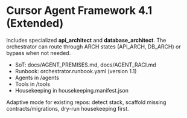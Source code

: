 # Cursor Agent Framework 4.1 (Extended)

Includes specialized **api_architect** and **database_architect**. The orchestrator can route through
ARCH states (API_ARCH, DB_ARCH) or bypass when not needed.

- SoT: docs/AGENT_PREMISES.md, docs/AGENT_RACI.md
- Runbook: orchestrator.runbook.yaml (version 1.1)
- Agents in /agents
- Tools in /tools
- Housekeeping in housekeeping.manifest.json

Adaptive mode for existing repos: detect stack, scaffold missing contracts/migrations, dry-run housekeeping first.
